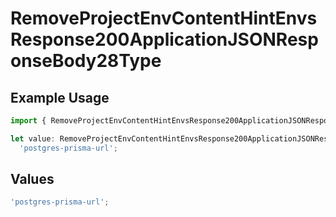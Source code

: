 # RemoveProjectEnvContentHintEnvsResponse200ApplicationJSONResponseBody28Type

## Example Usage

```typescript
import { RemoveProjectEnvContentHintEnvsResponse200ApplicationJSONResponseBody28Type } from '@vercel/client/models/operations';

let value: RemoveProjectEnvContentHintEnvsResponse200ApplicationJSONResponseBody28Type =
  'postgres-prisma-url';
```

## Values

```typescript
'postgres-prisma-url';
```
